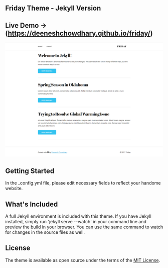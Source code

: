 ## Friday Theme - Jekyll Version

## Live Demo &rarr; (https://deeneshchowdhary.github.io/friday/)

![Friday theme preview](/screenshot.png)

## Getting Started
In the _config.yml file, please edit necessary fields to reflect your handome website.

## What's Included
A full Jekyll environment is included with this theme. If you have Jekyll installed, simply run 'jekyll serve --watch' in your command line and preview the build in your browser. You can use the same command to watch for changes in the source files as well.

## License
The theme is available as open source under the terms of the [MIT License](http://opensource.org/licenses/MIT).
